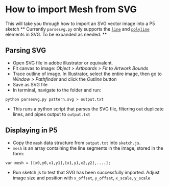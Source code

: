 How to import Mesh from SVG
==============

This will take you through how to import an SVG vector image into a P5 sketch
** Currently `parsesvg.py` only supports the [`line`](https://www.w3.org/TR/SVG/shapes.html) and [`polyline`](https://www.w3.org/TR/SVG/shapes.html) elements in SVG. To be expanded as needed. **

Parsing SVG
--------------
- Open SVG file in adobe illustrator or equivalent. 
- Fit canvas to image: *Object > Artboards > Fit to Artwork Bounds*
- Trace outline of image. In Illustrator, select the entire image, then go to *Window > Pathfinder* and click the *Outline* button
- Save as SVG file
- In terminal, navigate to the folder and run:
```
python parsesvg.py pattern.svg > output.txt
```
- This runs a python script that parses the SVG file, filtering out duplicate lines, and pipes output to `output.txt`


Displaying in P5
--------------
- Copy the `mesh` data structure from `output.txt` into `sketch.js`. 
- `mesh` is an array containing the line segments in the image, stored in the form:
```
var mesh = [[x0,y0,x1,y1],[x1,y1,x2,y2],....];
```
- Run sketch.js to test that SVG has been successfully imported. Adjust image size and position with `x_offset`, `y_offset`, `x_scale`, `y_scale`

